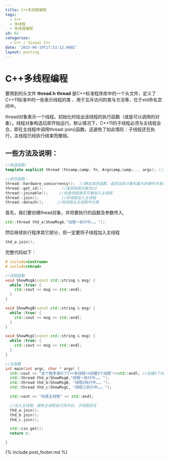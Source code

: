 ```yaml
---
title: C++多线程编程
tags:
  - C++
  - 多线程
  - 多线程编程
id: 62
categories:
  - C++ / Visual C++
date: '2015-06-19T17:53:12.000Z'
layout: posting
---
```


# C++多线程编程

要用到的头文件 **thread.h** **thread** 是C++标准程序库中的一个头文件，定义了C++11标准中的一些表示线程的类 、用于互斥访问的类与方法等，位于std命名空间中。

thread对象表示一个线程。初始化时给出该线程的执行函数（或是可以调用的对象）。线程对象构造后即开始运行。默认情况下，C++11的子线程必须与主线程会合，即在主线程中调用thread::join()函数。这避免了如此情形：子线程还在执行，主线程已经执行结束而撤销。

## 一些方法及说明：

 ```c++
 //构造函数:
template explicit thread (Fn&amp;&amp; fn, Args&amp;&amp;... args); //这是最常用的构造函数，将要执行的函数作为第一个参数传入，它的参数则作为构造函数2−>n个参数传入 

//成员函数：
thread::hardware_concurrency();  //静态成员函数，返回当前计算机最大的硬件并发线程数目。
thread::get_id();        //返回线程对象的id  
thread::joinable();     //检查线程是否可被加入主线程  
thread::join();          //将线程加入主线程
thread::detach();      //将线程从主线程中分离
```
首先，我们要创建thead对象，并将要执行的函数及参数传入,

```c++
std::thread thd_a(ShowMsgA,"线程一执行中。。。");
```
然后继续执行程序其它部分，但一定要将子线程加入主线程

```c++
thd_a.join();
```
完整代码如下：

```c++
# include<iostream>
# include<thrad>

//线程函数 
void ShowMsgA(const std::string & msg) { 
  while (true) { 
    std::cout << msg << std::endl; 
  }
}

void ShowMsgB(const std::string & msg) { 
  while (true) { 
    std::cout << msg << std::endl; 
  }
}

void ShowMsgC(const std::string & msg) { 
  while (true) { 
    std::cout << msg << std::endl; 
  }
}

//主函数 
int main(int argc, char * argv) { 
  std::cout << "这个程序演示了C++多线程rn创建3个线程"<<std::endl; //创建3个线程 
  std::thread thd_a(ShowMsgA,"线程一执行中。。。"); 
  std::thread thd_b(ShowMsgB, "线程2执行中。。。"); 
  std::thread thd_c(ShowMsgC, "线程三执行中。。。");

  std::cout << "则是主线程" << std::endl;

  //加入主线程，避免主线程自行完毕后，子线程还在
  thd_a.join();
  thd_b.join();
  thd_c.join();

  std::cin.get();
  return 0;

}
```



{% include post_footer.md %}